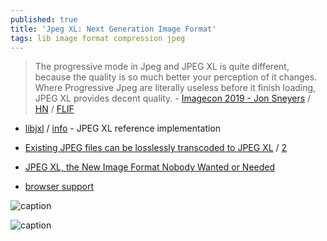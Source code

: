 ```yaml
---
published: true
title: 'Jpeg XL: Next Generation Image Format'
tags: lib image format compression jpeg
---
```

> The progressive mode in Jpeg and JPEG XL is quite different, because the quality is so much better your perception of it changes. Where Progressive Jpeg are literally useless before it finish loading, JPEG XL provides decent quality. - [Imagecon 2019 - Jon Sneyers](https://www.slideshare.net/cloudinarymarketing/imagecon-2019-jon-sneyer) / [HN](https://news.ycombinator.com/item?id=22261612) / [FLIF](http://flif.info/index.html)

- [ libjxl](https://github.com/libjxl/libjxl) / [info](https://jpegxl.info/) - JPEG XL reference implementation
- [Existing JPEG files can be losslessly transcoded to JPEG XL](https://jpeg.org/jpegxl/) / [2](https://cloudinary.com/blog/legacy_and_transition_creating_a_new_universal_image_codec)

- [JPEG XL, the New Image Format Nobody Wanted or Needed](https://blobfolio.com/2021/jpeg-xl/)
- [browser support](https://caniuse.com/?search=jpegxl)

![caption](https://image.slidesharecdn.com/imagecon2019-js-smaller1-190610172751/95/imagecon-2019-jon-sneyers-26-638.jpg?cb=1560187799)

![caption](https://image.slidesharecdn.com/imagecon2019-js-smaller1-190610172751/95/imagecon-2019-jon-sneyers-25-638.jpg?cb=1560187799)
